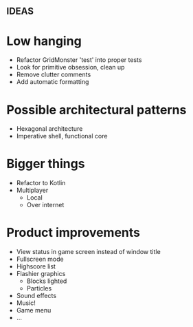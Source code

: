 ## IDEAS

# Low hanging
* Refactor GridMonster 'test' into proper tests
* Look for primitive obsession, clean up
* Remove clutter comments
* Add automatic formatting

# Possible architectural patterns

 * Hexagonal architecture
 * Imperative shell, functional core


# Bigger things
 * Refactor to Kotlin
 * Multiplayer
   * Local
   * Over internet


# Product improvements

 * View status in game screen instead of window title
 * Fullscreen mode
 * Highscore list
 * Flashier graphics
   * Blocks lighted
   * Particles
 * Sound effects
 * Music!
 * Game menu
 * ...
 
